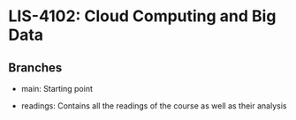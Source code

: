 # LIS-4102: Cloud Computing and Big Data

## Branches

-   main: Starting point

-   readings: Contains all the readings of the course as well as their analysis
